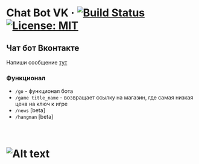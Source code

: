 # Chat Bot VK &middot; [![Build Status](https://travis-ci.org/NikitaBurtelov/Chat-Bot-VK.svg?branch=master)](https://travis-ci.org/NikitaBurtelov/Chat-Bot-VK) [![License: MIT](https://img.shields.io/badge/License-MIT-yellow.svg)](https://opensource.org/licenses/MIT)

## Чат бот Вконтакте
Напиши сообщение [тут](https://vk.com/club195134131)

### Функционал
- `/go` - функционал бота
- `/game title_name` - возвращает ссылку на магазин, где самая низкая цена на ключ к игре
- `/news` [beta]
- `/hangman` [beta]

# <br>![Alt text](https://sun1-18.userapi.com/4hEhjD8O2yNLaYlqfI2hlkniX79H9mZuIlfGcA/uXRTgRecuY0.jpg "Пример использования")
